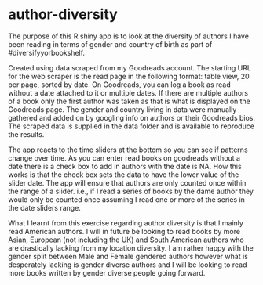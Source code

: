 # author-diversity


The purpose of this R shiny app is to look at the diversity of authors I have been reading in terms of gender and country of birth as part of #diversifyyorbookshelf.

Created using data scraped from my Goodreads account. 
The starting URL for the web scraper is the read page in the following format: table view, 20 per page, sorted by date. 
On Goodreads, you can log a book as read without a date attached to it or multiple dates. 
If there are multiple authors of a book only the first author was taken as that is what is displayed on the Goodreads page.
The gender and country living in data were manually gathered and added on by googling info on authors or their Goodreads bios. 
The scraped data is supplied in the data folder and is available to reproduce the results. 

The app reacts to the time sliders at the bottom so you can see if patterns change over time. 
As you can enter read books on goodreads without a date there is a check box to add in authors with the date is NA. How this works is that the check box sets the data to have the lower value of the slider date. 
The app will ensure that authors are only counted once within the range of a slider. i.e., if I read a series of books by the dame author they would only be counted once assuming I read one or more of the series in the date sliders range. 


What I learnt from this exercise regarding author diversity is that I mainly read American authors. I will in future be looking to read books by more Asian, European (not including the UK) and South American authors who are drastically lacking from my location diversity.
I am rather happy with the gender split between Male and Female gendered authors however what is desperately lacking is gender diverse authors and I will be looking to read more books written by gender diverse people going forward.




